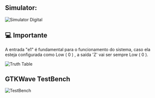 
## Simulator:

<img src="https://i.imgur.com/8SN5jae.png" alt="Simulator Digital">

## 💻 Importante
A entrada "e1" é fundamental para o funcionamento do sistema, caso ela esteja configurada como Low ( 0 ) , a saída 'Z' vai ser sempre Low ( 0 ).

<img src="https://i.imgur.com/B3uJqMM.png" alt="Truth Table">


## GTKWave TestBench

<img src="https://i.imgur.com/Fd5giXD.png" alt="TestBench">
